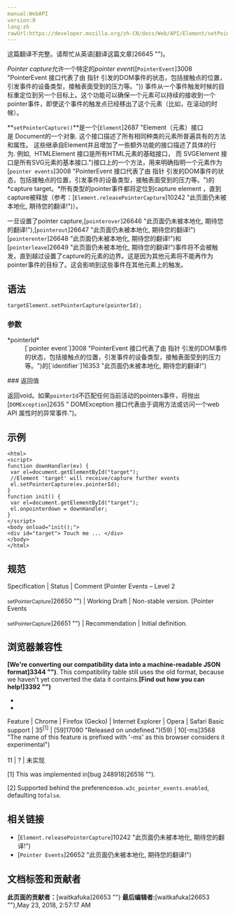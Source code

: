 ```yaml
---
manual:WebAPI
version:0
lang:zh
rawUrl:https://developer.mozilla.org/zh-CN/docs/Web/API/Element/setPointerCapture
---
```




这篇翻译不完整。请帮忙从英语[翻译这篇文章]26645 "")。






*Pointer capture*允许一个特定的*pointer event*([`PointerEvent`]3008 "PointerEvent 接口代表了由 指针 引发的DOM事件的状态，包括接触点的位置，引发事件的设备类型，接触表面受到的压力等。")) 事件从一个事件触发时候的目标重定位到另一个目标上。这个功能可以确保一个元素可以持续的接收到一个pointer事件，即使这个事件的触发点已经移出了这个元素（比如，在滚动的时候）。



**`setPointerCapture()`**是一个[`Element`]2687 "Element（元素）接口是 Document的一个对象. 这个接口描述了所有相同种类的元素所普遍具有的方法和属性。 这些继承自Element并且增加了一些额外功能的接口描述了具体的行为. 例如,  HTMLElement 接口是所有HTML元素的基础接口， 而 SVGElement 接口是所有SVG元素的基本接口.")接口上的一个方法，用来明确指明一个元素作为[`pointer events`]3008 "PointerEvent 接口代表了由 指针 引发的DOM事件的状态，包括接触点的位置，引发事件的设备类型，接触表面受到的压力等。")的*capture target。*所有类型的pointer事件都将定位到capture element ，直到capture被释放（参考：[`Element.releasePointerCapture`]10242 "此页面仍未被本地化, 期待您的翻译!")）。

一旦设置了pointer capture,[`pointerover`]26646 "此页面仍未被本地化, 期待您的翻译!"),[`pointerout`]26647 "此页面仍未被本地化, 期待您的翻译!")[`pointerenter`]26648 "此页面仍未被本地化, 期待您的翻译!")和[`pointerleave`]26649 "此页面仍未被本地化, 期待您的翻译!")事件将不会被触发，直到越过设置了capture的元素的边界。这是因为其他元素将不能再作为pointer事件的目标了。这会影响到这些事件在其他元素上的触发。

## 语法<a name="语法"></a>

```
targetElement.setPointerCapture(pointerId);

```

### 参数<a name="参数"></a>
<dl><dt id=''>*pointerId*</dt><dd>[`pointer event`]3008 "PointerEvent 接口代表了由 指针 引发的DOM事件的状态，包括接触点的位置，引发事件的设备类型，接触表面受到的压力等。")的[`identifier`]16353 "此页面仍未被本地化, 期待您的翻译!")</dd></dl>
### 返回值<a name="返回值"></a>


返回void。如果`pointerId`不匹配任何当前活动的pointers事件，将抛出[`DOMException`]2635 " DOMException 接口代表由于调用方法或访问一个web  API 属性时的异常事件.")。


## 示例<a name="示例"></a>

```
<html>
<script>
function downHandler(ev) {
 var el=document.getElementById("target");
 //Element 'target' will receive/capture further events
 el.setPointerCapture(ev.pointerId);
}
function init() {
 var el=document.getElementById("target");
 el.onpointerdown = downHandler;
}
</script>
<body onload="init();">
<div id="target"> Touch me ... </div>
</body>
</html>
```

## 规范<a name="规范"></a>

Specification | Status | Comment 
[Pointer Events – Level 2<br></br><small>setPointerCapture</small>]26650 "") | Working Draft | Non-stable version. 
[Pointer Events<br></br><small>setPointerCapture</small>]26651 "") | Recommendation | Initial definition. 


## 浏览器兼容性<a name="浏览器兼容性"></a>


**[We&#39;re converting our compatibility data into a machine-readable JSON format]3344 "")**. This compatibility table still uses the old format, because we haven&#39;t yet converted the data it contains.**[Find out how you can help!]3392 "")**


* 
* 

Feature | Chrome | Firefox (Gecko) | Internet Explorer | Opera | Safari 
Basic support | 35<sup>[1]</sup> | [59]17090 "Released on undefined.")(59) | 10[-ms]3568 "The name of this feature is prefixed with '-ms' as this browser considers it experimental")<br></br>11 | ? | 未实现 





[1] This was implemented in[bug 248918]26516 "").



[2] Supported behind the preference`dom.w3c_pointer_events.enabled`, defaulting to`false`.






## 相关链接<a name="相关链接"></a>

* [`Element.releasePointerCapture`]10242 "此页面仍未被本地化, 期待您的翻译!")
* [`Pointer Events`]26652 "此页面仍未被本地化, 期待您的翻译!")



## 文档标签和贡献者
**此页面的贡献者：**[waitkafuka]26653 "")
**最后编辑者:**[waitkafuka]26653 ""),<time>May 23, 2018, 2:57:17 AM</time>


